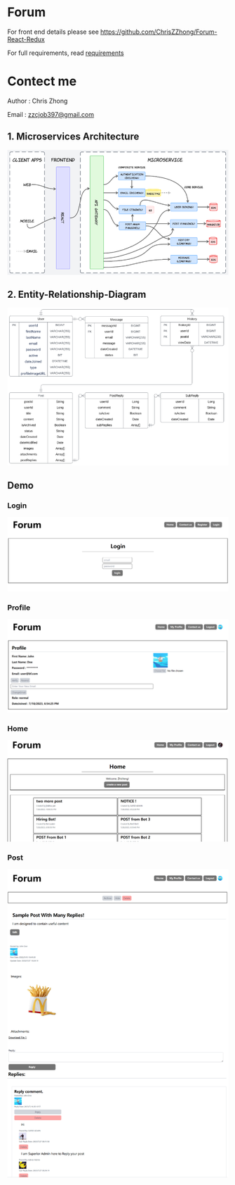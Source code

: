 # Forum

For front end details please see https://github.com/ChrisZZhong/Forum-React-Redux

For full requirements, read [requirements](/requirements.pdf)

# Contect me

Author : Chris Zhong

Email : zzcjob397@gmail.com

## 1. Microservices Architecture

![Architecture](/img/Architecture.png)

## 2. Entity-Relationship-Diagram

![ERD](/img/ERD.png)

## Demo

### Login

![login](/img/login.png)

### Profile

![profile](/img/userProfile.png)

### Home

![home](/img/home.png)

### Post

![POST](/img/post.png)
